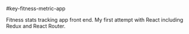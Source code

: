 
#key-fitness-metric-app

Fitness stats tracking app front end. My first attempt with React including Redux and React Router.